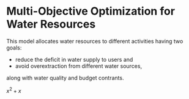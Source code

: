 # Multi-Objective Optimization for Water Resources

This model allocates water resources to different activities having two goals: 
* reduce the deficit in water supply to users and
* avoid overextraction from different water sources,

along with water quality and budget contrants.

$x^2+x$

<script
  src="https://cdn.mathjax.org/mathjax/latest/MathJax.js?config=TeX-AMS-MML_HTMLorMML"
  type="text/javascript">
</script>
